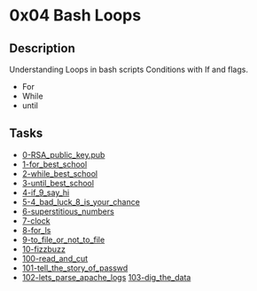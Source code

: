 # 0x04 Bash Loops

## Description
Understanding Loops in bash scripts
Conditions with If and flags.
* For
* While
* until


## Tasks
* [0-RSA_public_key.pub](0-RSA_public_key.pub)
* [1-for_best_school](1-for_best_school)
* [2-while_best_school](2-while_best_school)
* [3-until_best_school](3-until_best_school)
* [4-if_9_say_hi](4-if_9_say_hi)
* [5-4_bad_luck_8_is_your_chance](5-4_bad_luck_8_is_your_chance)
* [6-superstitious_numbers](6-superstitious_numbers)
* [7-clock](7-clock)
* [8-for_ls](8-for_ls)
* [9-to_file_or_not_to_file](9-to_file_or_not_to_file)
* [10-fizzbuzz](10-fizzbuzz)
* [100-read_and_cut](100-read_and_cut)
* [101-tell_the_story_of_passwd](101-tell_the_story_of_passwd)
* [102-lets_parse_apache_logs](102-lets_parse_apache_logs)
[103-dig_the_data](103-dig_the_data)
